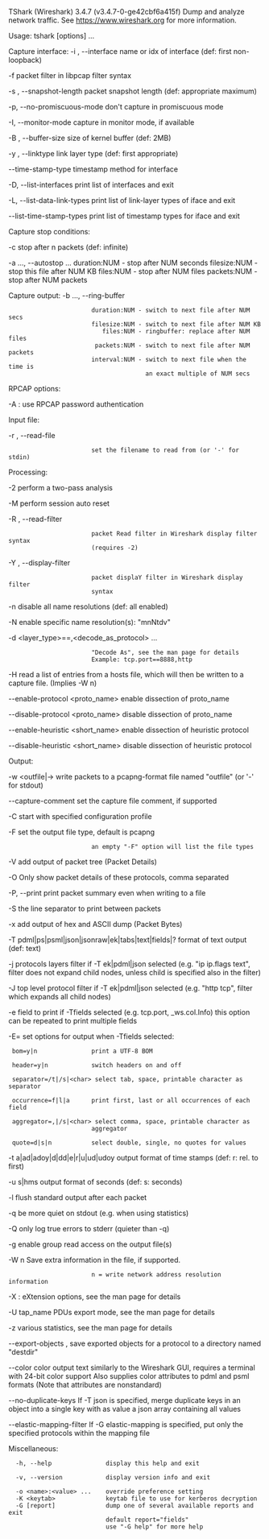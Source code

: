 
TShark (Wireshark) 3.4.7 (v3.4.7-0-ge42cbf6a415f)
Dump and analyze network traffic.
See https://www.wireshark.org for more information.

Usage: tshark [options] ...

Capture interface:
  -i <interface>, --interface <interface>
                           name or idx of interface (def: first non-loopback)
                           
  -f <capture filter>      packet filter in libpcap filter syntax
  
  -s <snaplen>, --snapshot-length <snaplen>
                           packet snapshot length (def: appropriate maximum)
                           
  -p, --no-promiscuous-mode
                           don't capture in promiscuous mode
                           
  -I, --monitor-mode       capture in monitor mode, if available
  
  -B <buffer size>, --buffer-size <buffer size>
                           size of kernel buffer (def: 2MB)
                           
  -y <link type>, --linktype <link type>
                           link layer type (def: first appropriate)
                           
  --time-stamp-type <type> timestamp method for interface
  
  -D, --list-interfaces    print list of interfaces and exit
  
  -L, --list-data-link-types
                           print list of link-layer types of iface and exit
                           
  --list-time-stamp-types  print list of timestamp types for iface and exit

Capture stop conditions:

  -c <packet count>        stop after n packets (def: infinite)
  
  -a <autostop cond.> ..., --autostop <autostop cond.> ...
                           duration:NUM - stop after NUM seconds
                           filesize:NUM - stop this file after NUM KB
                              files:NUM - stop after NUM files
                            packets:NUM - stop after NUM packets
                            
Capture output:
  -b <ringbuffer opt.> ..., --ring-buffer <ringbuffer opt.>
  
                           duration:NUM - switch to next file after NUM secs
                           filesize:NUM - switch to next file after NUM KB
                              files:NUM - ringbuffer: replace after NUM files
                            packets:NUM - switch to next file after NUM packets
                           interval:NUM - switch to next file when the time is
                                          an exact multiple of NUM secs
                                          
RPCAP options:

  -A <user>:<password>     use RPCAP password authentication

  
Input file:

  -r <infile>, --read-file <infile>
  
                           set the filename to read from (or '-' for stdin)

Processing:

  -2                       perform a two-pass analysis
  
  -M <packet count>        perform session auto reset
  
  -R <read filter>, --read-filter <read filter>
  
                           packet Read filter in Wireshark display filter syntax
                           (requires -2)
                           
  -Y <display filter>, --display-filter <display filter>
  
                           packet displaY filter in Wireshark display filter
                           syntax
                           
  -n                       disable all name resolutions (def: all enabled)
  
  -N <name resolve flags>  enable specific name resolution(s): "mnNtdv"
  
  -d <layer_type>==<selector>,<decode_as_protocol> ...
  
                           "Decode As", see the man page for details
                           Example: tcp.port==8888,http
                           
  -H <hosts file>          read a list of entries from a hosts file, which will
                           then be written to a capture file. (Implies -W n)
                           
  --enable-protocol <proto_name>
                           enable dissection of proto_name
                           
  --disable-protocol <proto_name>
                           disable dissection of proto_name
                           
  --enable-heuristic <short_name>
                           enable dissection of heuristic protocol
                           
  --disable-heuristic <short_name>
                           disable dissection of heuristic protocol

                           
Output:

  -w <outfile|->           write packets to a pcapng-format file named "outfile"
                           (or '-' for stdout)
                           
  --capture-comment <comment>
                           set the capture file comment, if supported
                           
  -C <config profile>      start with specified configuration profile
  
  -F <output file type>    set the output file type, default is pcapng
  
                           an empty "-F" option will list the file types
                           
  -V                       add output of packet tree        (Packet Details)
  
  -O <protocols>           Only show packet details of these protocols, comma separated
  
  -P, --print              print packet summary even when writing to a file
  
  -S <separator>           the line separator to print between packets
  
  -x                       add output of hex and ASCII dump (Packet Bytes)
  
  -T pdml|ps|psml|json|jsonraw|ek|tabs|text|fields|?
                           format of text output (def: text)
                           
  -j <protocolfilter>      protocols layers filter if -T ek|pdml|json selected
                           (e.g. "ip ip.flags text", filter does not expand child
                           nodes, unless child is specified also in the filter)
                           
  -J <protocolfilter>      top level protocol filter if -T ek|pdml|json selected
                           (e.g. "http tcp", filter which expands all child nodes)
                           
  -e <field>               field to print if -Tfields selected (e.g. tcp.port,
                           _ws.col.Info)
                           this option can be repeated to print multiple fields
                           
  -E<fieldsoption>=<value> set options for output when -Tfields selected:
  
     bom=y|n               print a UTF-8 BOM
     
     header=y|n            switch headers on and off
     
     separator=/t|/s|<char> select tab, space, printable character as separator
     
     occurrence=f|l|a      print first, last or all occurrences of each field
     
     aggregator=,|/s|<char> select comma, space, printable character as
                           aggregator
                           
     quote=d|s|n           select double, single, no quotes for values
     
  -t a|ad|adoy|d|dd|e|r|u|ud|udoy
                           output format of time stamps (def: r: rel. to first)
                           
  -u s|hms                 output format of seconds (def: s: seconds)
  
  -l                       flush standard output after each packet
  
  -q                       be more quiet on stdout (e.g. when using statistics)
  
  -Q                       only log true errors to stderr (quieter than -q)
  
  -g                       enable group read access on the output file(s)
  
  -W n                     Save extra information in the file, if supported.
  
                           n = write network address resolution information
                           
  -X <key>:<value>         eXtension options, see the man page for details
  
  -U tap_name              PDUs export mode, see the man page for details
  
  -z <statistics>          various statistics, see the man page for details
  
  --export-objects <protocol>,<destdir>
                           save exported objects for a protocol to a directory
                           named "destdir"
                           
  --color                  color output text similarly to the Wireshark GUI,
                           requires a terminal with 24-bit color support
                           Also supplies color attributes to pdml and psml formats
                           (Note that attributes are nonstandard)
                           
  --no-duplicate-keys      If -T json is specified, merge duplicate keys in an object
                           into a single key with as value a json array containing all
                           values
                           
  --elastic-mapping-filter <protocols> If -G elastic-mapping is specified, put only the
                           specified protocols within the mapping file


Miscellaneous:
```
  -h, --help               display this help and exit
  
  -v, --version            display version info and exit
  
  -o <name>:<value> ...    override preference setting
  -K <keytab>              keytab file to use for kerberos decryption
  -G [report]              dump one of several available reports and exit
                           default report="fields"
                           use "-G help" for more help
```
